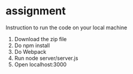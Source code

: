 # assignment

Instruction to run the code on your local machine

1. Download the zip file
2. Do npm install
3. Do Webpack
4. Run node server/server.js
5. Open localhost:3000

